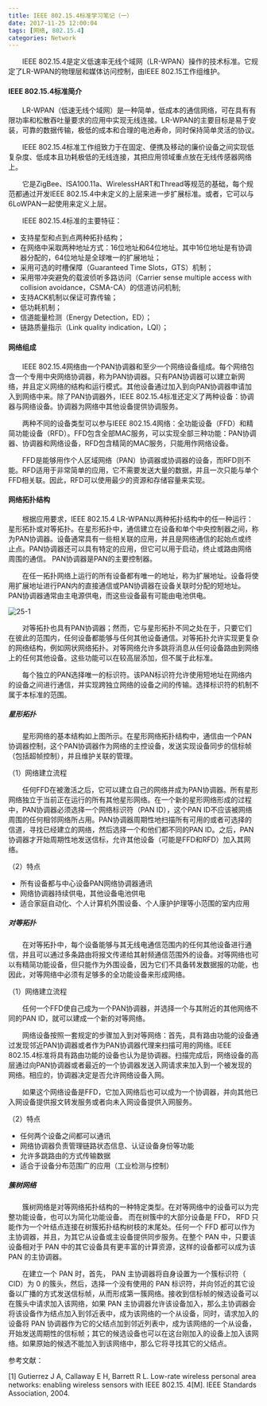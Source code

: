 ```yaml
---
title: IEEE 802.15.4标准学习笔记（一）
date: 2017-11-25 12:00:04
tags: [网络, 802.15.4]
categories: Network
---
```


　　IEEE 802.15.4是定义低速率无线个域网（LR-WPAN）操作的技术标准。它规定了LR-WPAN的物理层和媒体访问控制，由IEEE 802.15工作组维护。

<!--more-->

#### IEEE 802.15.4标准简介

　　LR-WPAN（低速无线个域网）是一种简单，低成本的通信网络，可在具有有限功率和松散吞吐量要求的应用中实现无线连接。LR-WPAN的主要目标是易于安装，可靠的数据传输，极低的成本和合理的电池寿命，同时保持简单灵活的协议。

　　IEEE 802.15.4标准工作组致力于在固定、便携及移动的廉价设备之间实现低复杂度、低成本且功耗极低的无线连接，其把应用领域重点放在无线传感器网络上。

　　它是ZigBee、ISA100.11a、WirelessHART和Thread等规范的基础，每个规范都通过开发IEEE 802.15.4中未定义的上层来进一步扩展标准。或者，它可以与6LoWPAN一起使用来定义上层。

　　IEEE 802.15.4标准的主要特征：

- 支持星型和点到点两种拓扑结构；
- 在网络中采取两种地址方式：16位地址和64位地址。其中16位地址是有协调器分配的，64位地址是全球唯一的扩展地址；
- 采用可选的时槽保障（Guaranteed Time Slots，GTS）机制；
- 采用带冲突避免的载波侦听多路访问（Carrier sense multiple access with collision avoidance，CSMA-CA）的信道访问机制;
- 支持ACK机制以保证可靠传输；
- 低功耗机制；
- 信道能量检测（Energy Detection，ED）；
- 链路质量指示（Link quality indication，LQI）；

#### 网络组成

　　IEEE 802.15.4网络由一个PAN协调器和至少一个网络设备组成。每个网络包含一个专用中央网络协调器，称为PAN协调器。只有PAN协调器可以建立新网络，并且定义网络的结构和运行模式。其他设备通过加入到向PAN协调器申请加入到网络中来。除了PAN协调器外，IEEE 802.15.4标准还定义了两种设备：协调器与网络设备。协调器为网络中其他设备提供协调服务。

　　两种不同的设备类型可以参与IEEE 802.15.4网络：全功能设备（FFD）和精简功能设备（RFD）。FFD包含全部MAC服务，可以实现全部三种功能：PAN协调器、协调器和网络设备，RFD包含精简的MAC服务，只能用作网络设备。

　　FFD是能够用作个人区域网络（PAN）协调器或协调器的设备，而RFD则不能。RFD适用于非常简单的应用，它不需要发送大量的数据，并且一次只能与单个FFD相关联。因此，RFD可以使用最少的资源和存储容量来实现。

#### 网络拓扑结构

　　根据应用要求，IEEE 802.15.4 LR-WPAN以两种拓扑结构中的任一种运行：星形拓扑或对等拓扑。在星形拓扑中，通信建立在设备和单个中央控制器之间，称为PAN协调器。设备通常具有一些相关联的应用，并且是网络通信的起始点或终止点。PAN协调器还可以具有特定的应用，但它可以用于启动，终止或路由网络周围的通信。 PAN协调器是PAN的主要控制器。

　　在任一拓扑网络上运行的所有设备都有唯一的地址，称为扩展地址。设备将使用扩展地址进行PAN内的直接通信或PAN协调器在设备关联时分配的短地址。PAN协调器通常由主电源供电，而这些设备最有可能由电池供电。

![25-1](http://ohe7ixo05.bkt.clouddn.com/2017/11/25-1.png)

　　对等拓扑也具有PAN协调器；然而，它与星形拓扑不同之处在于，只要它们在彼此的范围内，任何设备都能够与任何其他设备通信。对等拓扑允许实现更复杂的网络结构，例如网状网络拓扑。对等网络允许多跳将消息从任何设备路由到网络上的任何其他设备。这些功能可以在较高层添加，但不属于此标准。

　　每个独立的PAN选择唯一的标识符。该PAN标识符允许使用短地址在网络内的设备之间进行通信，并实现跨独立网络的设备之间的传输。选择标识符的机制不属于本标准的范围。

##### 星形拓扑

　　星形网络的基本结构如上图所示。在星形网络拓扑结构中，通信由一个PAN协调器控制，这个PAN协调器作为网络的主控设备，发送实现设备同步的信标帧（包括超帧控制），并且维护关联的管理。

（1）网络建立流程

　　任何FFD在被激活之后，它可以建立自己的网络并成为PAN协调器。所有星形网络独立于当前正在运行的所有其他星形网络。在一个新的星形网络形成的过程中，PAN协调器必须选择一个网络标识符（PAN ID），这个PAN ID不应该被网络周围的任何相邻网络所占用。PAN协调器周期性地扫描所有可用的或者可选择的信道，寻找已经建立的网络，然后选择一个和他们都不同的PAN ID。之后，PAN协调器才开始周期性地发送信标，允许其他设备（可能是FFD和RFD）加入其网络。

（2）特点

- 所有设备都与中心设备PAN网络协调器通讯
- 网络协调器持续供电，其他设备电池供电
- 适合家庭自动化、个人计算机外围设备、个人康护护理等小范围的室内应用

##### 对等拓扑

　　在对等拓扑中，每个设备能够与其无线电通信范围内的任何其他设备进行通信，并且可以通过多条路由将报文传递给其射频通信范围外的设备。对等网络也可以有精简功能设备，但只能作为外围设备，因为它们不具备转发数据报的功能，也因此，对等网络中必须有足够多的全功能设备来形成网络。

（1）网络建立流程

　　任何一个FFD使自己成为一个PAN协调器，并选择一个与其附近的其他网络不同的PAN ID，就可以建成一个新的对等网络。

　　网络设备按照一套规定的步骤加入到对等网络：首先，具有路由功能的设备通过发现邻近PAN协调器或者作为PAN协调器代理来扫描可用的网络。IEEE 802.15.4标准将具有路由功能的设备也认为是协调器。扫描完成后，网络设备的高层通过向PAN协调器或者最近的一个协调器发送入网请求来加入到一个被发现的网络。相应的，协调器决定是否允许网络设备入网。

　　如果这个网络设备是FFD，它加入网络后也可以成为一个协调器，并向其他已入网设备提供报文转发服务或者向未入网设备提供入网服务。

（2）特点

- 任何两个设备之间都可以通讯
- 网络协调器负责管理链路状态信息、认证设备身份等功能
- 允许多跳路由的方式传输数据
- 适合于设备分布范围广的应用（工业检测与控制）

##### 簇树网络

　　簇树网络是对等网络拓扑结构的一种特定类型。在对等网络中的设备可以为完整功能设备，也可以为简化功能设备。 而在树簇中的大部分设备是 FFD， RFD 只能作为一个叶结点连接在树簇拓扑结构树枝的末尾处。任何一个 FFD 都可以作为主协调器，并且，为其它从设备或主设备提供同步服务。在整个 PAN 中，只要该设备相对于 PAN 中的其它设备具有更丰富的计算资源，这样的设备都可以成为该 PAN 的主协调器。

　　在建立一个 PAN 时，首先， PAN 主协调器将自身设置为一个簇标识符（ CID）为 0 的簇头，然后，选择一个没有使用的 PAN 标识符，并向邻近的其它设备以广播的方式发送信标帧，从而形成第一簇网络。接收到信标帧的候选设备可以在簇头中请求加入该网络，如果 PAN 主协调器允许该设备加入，那么主协调器会将该设备作为结点加入到邻近表中，成为该网络的一个从设备，同时，请求加入的设备将 PAN 协调器作为它的父结点加到邻近列表中，成为该网络的一个从设备，开始发送周期性的信标帧；其它的候选设备也可以在这台刚加入的设备上加入该网络。如果原始的候选不能加入到该网络中，那么它将寻找其它的父结点。

参考文献：

[1] Gutierrez J A, Callaway E H, Barrett R L. Low-rate wireless personal area networks: enabling wireless sensors with IEEE 802.15. 4[M]. IEEE Standards Association, 2004.
